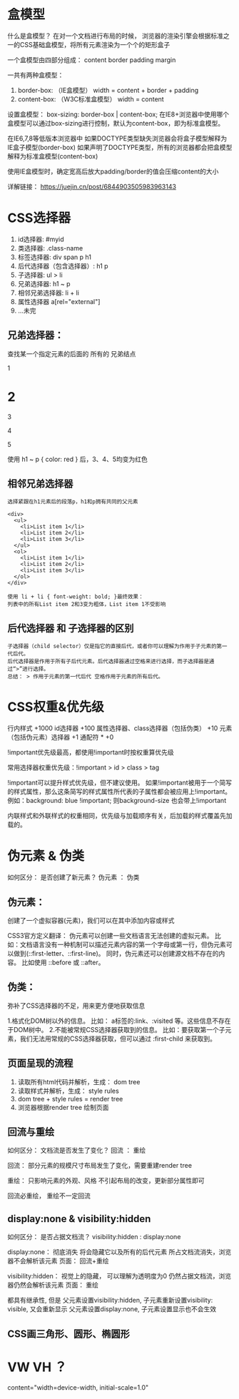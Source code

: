 # 盒模型
  什么是盒模型？
  在对一个文档进行布局的时候， 浏览器的渲染引擎会根据标准之一的CSS基础盒模型，将所有元素渲染为一个个的矩形盒子

  一个盒模型由四部分组成：
  content border padding margin

  一共有两种盒模型：
  1. border-box: （IE盒模型）
  width = content + border + padding
  2. content-box: （W3C标准盒模型）
  width = content

  设置盒模型：
  box-sizing: border-box | content-box;
  在IE8+浏览器中使用哪个盒模型可以通过box-sizing进行控制，默认为content-box，即为标准盒模型。

  在IE6,7,8等低版本浏览器中
  如果DOCTYPE类型缺失浏览器会将盒子模型解释为IE盒子模型(border-box)
  如果声明了DOCTYPE类型，所有的浏览器都会把盒模型解释为标准盒模型(content-box)

  使用IE盒模型时，确定宽高后放大padding/border的值会压缩content的大小

  详解链接：
  https://juejin.cn/post/6844903505983963143

# CSS选择器
  1. id选择器: #myid
  2. 类选择器: .class-name
  3. 标签选择器: div span p h1
  4. 后代选择器（包含选择器）: h1 p
  5. 子选择器: ul > li
  6. 兄弟选择器: h1 ~ p
  7. 相邻兄弟选择器: li + li
  8. 属性选择器 a[rel="external"]
  9. ...未完


  ## 兄弟选择器：
  查找某一个指定元素的后面的 所有的 兄弟结点
    <p>1</p>
    <h1>2</h1>
    <p>3</p>
    <p>4</p>
    <p>5</p>
  使用 h1 ~ p { color: red } 后，3、4、5均变为红色

  ## 相邻兄弟选择器
    选择紧跟在h1元素后的段落p，h1和p拥有共同的父元素

    <div>
      <ul>
        <li>List item 1</li>
        <li>List item 2</li>
        <li>List item 3</li>
      </ul>
      <ol>
        <li>List item 1</li>
        <li>List item 2</li>
        <li>List item 3</li>
      </ol>
    </div>

    使用 li + li { font-weight: bold; }最终效果：
    列表中的所有List item 2和3变为粗体，List item 1不受影响


  ## 后代选择器 和 子选择器的区别
    子选择器（child selector）仅是指它的直接后代，或者你可以理解为作用于子元素的第一代后代。
    后代选择器是作用于所有子后代元素。后代选择器通过空格来进行选择，而子选择器是通过“>”进行选择。
    总结： > 作用于元素的第一代后代 空格作用于元素的所有后代。




# CSS权重&优先级
  行内样式 +1000
  id选择器 +100
  属性选择器、class选择器（包括伪类） +10
  元素（包括伪元素）选择器 +1
  通配符 *  +0

  !important优先级最高，都使用!important时按权重算优先级

  常用选择器权重优先级：!important > id > class > tag


  !important可以提升样式优先级，但不建议使用。
  如果!important被用于一个简写的样式属性，那么这条简写的样式属性所代表的子属性都会被应用上!important。
  例如：background: blue !important; 则background-size 也会带上!important

  内联样式和外联样式的权重相同，优先级与加载顺序有关，后加载的样式覆盖先加载的。



# 伪元素 & 伪类
如何区分： 是否创建了新元素？ 伪元素 ： 伪类
## 伪元素：
  创建了一个虚拟容器(元素)，我们可以在其中添加内容或样式

  CSS3官方定义翻译：
  伪元素可以创建一些文档语言无法创建的虚拟元素。
  比如：文档语言没有一种机制可以描述元素内容的第一个字母或第一行，但伪元素可以做到(::first-letter、::first-line)。
  同时，伪元素还可以创建源文档不存在的内容。
  比如使用 ::before 或 ::after。

## 伪类：
  弥补了CSS选择器的不足，用来更方便地获取信息

  1.格式化DOM树以外的信息。
  比如： a标签的:link、:visited 等。这些信息不存在于DOM树中。
  2.不能被常规CSS选择器获取到的信息。
  比如：要获取第一个子元素，我们无法用常规的CSS选择器获取，但可以通过 :first-child 来获取到。

## 页面呈现的流程
  1. 读取所有html代码并解析，生成： dom tree
  2. 读取样式并解析，生成： style rules
  3. dom tree + style rules = render tree
  4. 浏览器根据render tree 绘制页面

## 回流与重绘
  如何区分：
  文档流是否发生了变化？ 回流 ： 重绘

  回流：
  部分元素的规模尺寸布局发生了变化，需要重建render tree

  重绘：
  只影响元素的外观、风格
  不引起布局的改变，更新部分属性即可

  回流必重绘， 重绘不一定回流

## display:none & visibility:hidden
  如何区分：
  是否占据文档流？ visibility:hidden : display:none

  display:none：
  彻底消失
  将会隐藏它以及所有的后代元素
  所占文档流消失，浏览器不会解析该元素
  页面： 回流+重绘

  visibility:hidden：
  视觉上的隐藏， 可以理解为透明度为0
  仍然占据文档流，浏览器仍然会解析该元素
  页面： 重绘

  都具有继承性, 但是
  父元素设置visibility:hidden, 子元素重新设置visibility: visible, 又会重新显示
  父元素设置display:none, 子元素设置显示也不会生效


## CSS画三角形、圆形、椭圆形


# VW VH ？

  content="width=device-width, initial-scale=1.0"
